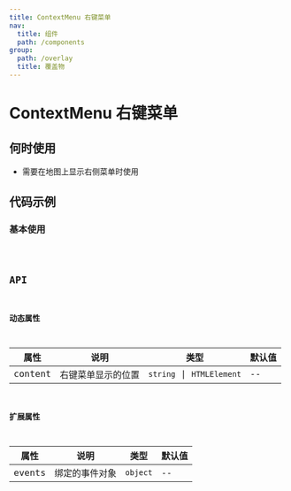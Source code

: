 ```yaml
---
title: ContextMenu 右键菜单
nav:
  title: 组件
  path: /components
group:
  path: /overlay
  title: 覆盖物
---
```


# ContextMenu 右键菜单

## 何时使用

- 需要在地图上显示右侧菜单时使用

## 代码示例

### 基本使用

<code src="./demo/demo-01.tsx" />

## API

### 动态属性

| 属性 |说明|类型|默认值|
|-----|----|----|----|
|content| 右键菜单显示的位置 | `string` \| `HTMLElement` | -- |


### 扩展属性

| 属性 |说明|类型|默认值|
|-----|----|----|----|
|events| 绑定的事件对象 | `object` | -- |
